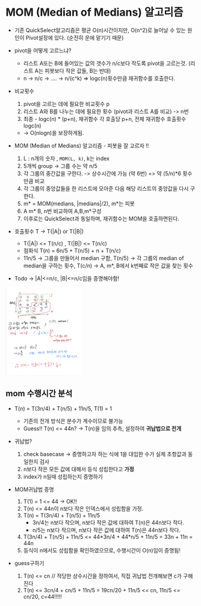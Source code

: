 # MOM (Median of Medians) 알고리즘

- 기존 QuickSelect알고리즘은 평균 O(n)시간이지만, O(n^2)로 늘어날 수 있는 원인이 Pivot설정에 있다. (순전히 운에 맡기기 때문)

- pivot을 어떻게 고르느냐?

  - 리스트 A또는 B에 들어있는 값의 갯수가 n/c보다 작도록 pivot을 고르는것. (리스트 A는 피봇보다 작은 값들, B는 반대)
  - n -> n/c -> .... -> n/(c^k) => logc(n)횟수만큼 재귀함수를 호출한다.

- 비교횟수

  1. pivot을 고르는 데에 필요한 비교횟수 p
  2. 리스트 A와 B를 나누는 데에 필요한 횟수 (pivot과 리스트 A를 비교) -> n번
  3. 최종 - logc(n) \* (p+n), 재귀함수 각 호출당 p+n, 전체 재귀함수 호출횟수 logc(n)

  - -> O(nlogn)을 보장하게됨.

- MOM (Median of Medians) 알고리즘 - 피봇을 잘 고르자 !!

  1. L : n개의 숫자 , `MOM(L, k)`, k는 index
  2. 5개씩 group -> 그룹 수는 약 n/5
  3. 각 그룹의 중간값을 구한다. -> 상수시간에 가능 (약 6번) => 약 (5/n)\*6 횟수만큼 비교
  4. 각 그룹의 중앙값들을 한 리스트에 모아준 다음 해당 리스트의 중앙값을 다시 구한다.
  5. m* = MOM(medians, |medians|/2), m*는 피봇
  6. A m* B, n번 비교하여 A,B,m*구성
  7. 이후로는 QuickSelect과 동일하며, 재귀함수는 MOM을 호출하면된다.

- 호출횟수 T -> T(|A|) or T(|B|)

  - T(|A|) <= T(n/c) , T(|B|) <= T(n/c)
  - 점화식 T(n) = 6n/5 + T(n/5) + n + T(n/c)
  - 11n/5 -> 그룹을 만들어서 median 구함, T(n/5) -> 각 그룹의 median of median을 구하는 횟수, T(c/n) -> A, m\*, B에서 k번째로 작은 값을 찾는 횟수

- Todo -> |A|<=n/c, |B|<=n/c임을 증명해야함!

<img src="images/cproof.jpg" height="60%" width="40%"/>

## mom 수행시간 분석

- T(n) = T(3n/4) + T(n/5) + 11n/5, T(1) = 1

  - 기존의 전개 방식은 분수가 계수이므로 불가능
  - Guess!! T(n) <= 44n? -> T(n)을 임의 추측, 설정하여 **귀납법으로 전개**

- 귀납법?

  1. check basecase -> 증명하고자 하는 식에 1을 대입한 수가 실제 초항값과 동일한지 검사
  2. n보다 작은 모든 값에 대해서 등식 성립한다고 **가정**
  3. index가 n일때 성립하는지 증명하기

- MOM귀납법 증명

  1. T(1) = 1 <= 44 -> OK!!
  2. T(n) <= 44n이 n보다 작은 인덱스에서 성립함을 가정.
  3. T(n) = T(3n/4) + T(n/5) + 11n/5
     - 3n/4는 n보다 작으며, n보다 작은 값에 대하여 T(n)은 44n보다 작다.
     - n/5는 n보다 작으며, n보다 작은 값에 대하여 T(n)은 44n보다 작다.
  4. T(3n/4) + T(n/5) + 11n/5 <= 44\*3n/4 + 44\*n/5 + 11n/5 = 33n + 11n = 44n
  5. 등식이 n에서도 성립함을 확인하였으므로, 수행시간이 O(n)임이 증명됨!

- guess구하기
  1. T(n) <= cn // 적당한 상수시간을 정하여서, 직접 귀납법 전개해보면 c가 구해진다
  2. T(n) <= 3cn/4 + cn/5 + 11n/5 = 19cn/20 + 11n/5 <= cn, 11n/5 <= cn/20, c=44!!!!!
